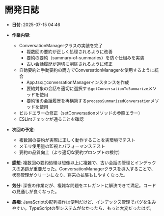 # 開発日誌

- **日付**: 2025-07-15 04:46
- **作業内容**:
  - ConversationManagerクラスの実装を完了
    - 複数回の要約が正しく処理されるように改善
    - 要約の要約（summary-of-summaries）を防ぐ仕組みを実装
    - 古い会話履歴が適切に削除されるように修正
  - 自動要約と手動要約の両方でConversationManagerを使用するように統合
    - App.tsxにconversationManagerインスタンスを作成
    - 要約対象の会話を適切に選択する`getConversationToSummarize`メソッドを使用
    - 要約後の会話履歴を再構築する`processSummarizedConversation`メソッドを使用
  - ビルドエラーの修正（setConversationメソッドの参照エラー）
  - ESLintチェックが通ることを確認

- **次回の予定**:
  - 複数回の要約が実際に正しく動作することを実環境でテスト
  - メモリ使用量の監視とパフォーマンステスト
  - 要約の品質向上（より適切な要約プロンプトの検討）

- **感想**: 
  複数回の要約処理は想像以上に複雑で、古い会話の管理とインデックスの追跡が重要だった。ConversationManagerクラスを導入することで、状態管理がクリーンになり、将来の拡張もしやすくなった。

- **気分**: 
  深夜の作業だが、複雑な問題をエレガントに解決できて満足。コードの見通しが良くなった。

- **愚痴**: 
  JavaScriptの配列操作は便利だけど、インデックス管理でバグを生みやすい。TypeScriptの型システムがなかったら、もっと大変だったはず。